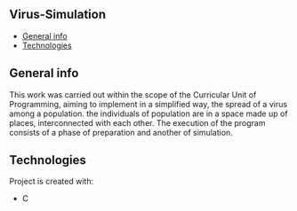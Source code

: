 ## Virus-Simulation
* [General info](#general-info)
* [Technologies](#technologies)

## General info
This work was carried out within the scope of the Curricular Unit of Programming, aiming to implement in a simplified way, the spread of a virus among a population. the individuals of population are in a space made up of places, interconnected with each other. The execution of the program consists of a phase of preparation and another of simulation.

	
## Technologies
Project is created with:
* C

